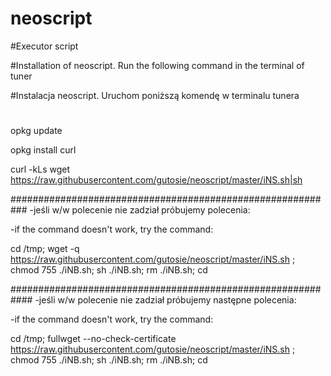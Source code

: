 # neoscript
#Executor script

#Installation of neoscript. Run the following command in the terminal of tuner

#Instalacja neoscript. Uruchom poniższą komendę w terminalu tunera

#
opkg update

opkg install curl

curl -kLs wget https://raw.githubusercontent.com/gutosie/neoscript/master/iNS.sh|sh

###########################################################
-jeśli w/w polecenie nie zadział próbujemy polecenia:

-if the command doesn't work, try the command:

cd /tmp; wget -q https://raw.githubusercontent.com/gutosie/neoscript/master/iNS.sh ; 
chmod 755 ./iNB.sh;
sh ./iNB.sh; 
rm ./iNB.sh; cd

############################################################
-jeśli w/w polecenie nie zadział próbujemy następne polecenia:

-if the command doesn't work, try the command:

cd /tmp; fullwget --no-check-certificate https://raw.githubusercontent.com/gutosie/neoscript/master/iNS.sh ; 
chmod 755 ./iNB.sh; 
sh ./iNB.sh; 
rm ./iNB.sh; cd
